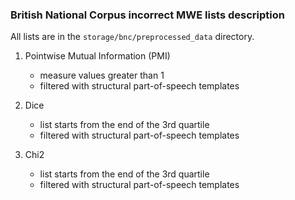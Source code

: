 ### British National Corpus incorrect MWE lists description

All lists are in the  <code>storage/bnc/preprocessed_data</code> directory.

1. Pointwise Mutual Information (PMI)
    - measure values greater than 1
    - filtered with structural part-of-speech templates

2. Dice
    - list starts from the end of the 3rd quartile
    - filtered with structural part-of-speech templates

3. Chi2
    - list starts from the end of the 3rd quartile
    - filtered with structural part-of-speech templates
